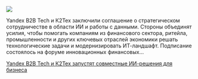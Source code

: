 <!--2025-10-10 13:38:32-->
<div class="yb">
  <div class="rss habr"><img src="https://habrastorage.org/getpro/habr/upload_files/f52/76e/e74/f5276ee746ffe6ef739ec43d658426ce.png" /><p>Yandex B2B Tech и К2Тех заключили соглашение о стратегическом сотрудничестве в области ИИ и работы с данными. Стороны объединят усилия, чтобы помогать компаниям из финансового сектора, ритейла, промышленности и других ключевых отраслей экономики решать технологические задачи и модернизировать ИТ-ландшафт. Подписание состоялось на форуме инновационных финансовых... <p class="titl"><a href="https://habr.com/ru/companies/k2tech/news/955402/?utm_source=habrahabr&utm_medium=rss&utm_campaign=955402">Yandex B2B Tech и К2Тех запустят совместные ИИ-решения для бизнеса</a></p></div>
</div>
